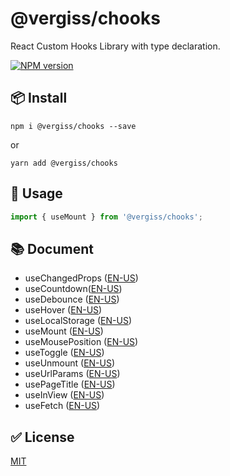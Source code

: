# @vergiss/chooks

React Custom Hooks Library with type declaration.

[![NPM version][version-badge]][1]

## 📦 Install

```shell script
npm i @vergiss/chooks --save
```
or
```shell script
yarn add @vergiss/chooks
```

## 🔨 Usage

```javascript
import { useMount } from '@vergiss/chooks';
```

## 📚 Document

- useChangedProps ([EN-US](https://github.com/divasatanica/chooks/blob/master/src/hooks/useChangedProps/index.en-US.md))
- useCountdown([EN-US](https://github.com/divasatanica/chooks/blob/master/src/hooks/useCountdown/index.en-US.md))
- useDebounce ([EN-US](https://github.com/divasatanica/chooks/blob/master/src/hooks/useDebounce/index.en-US.md))
- useHover ([EN-US](https://github.com/divasatanica/chooks/blob/master/src/hooks/useHover/index.en-US.md))
- useLocalStorage ([EN-US](https://github.com/divasatanica/chooks/blob/master/src/hooks/useLocalStorage/index.en-US.md))
- useMount ([EN-US](https://github.com/divasatanica/chooks/blob/master/src/hooks/useMount/index.en-US.md))
- useMousePosition ([EN-US](https://github.com/divasatanica/chooks/blob/master/src/hooks/useMousePosition/index.en-US.md))
- useToggle ([EN-US](https://github.com/divasatanica/chooks/blob/master/src/hooks/useToggle/index.en-US.md))
- useUnmount ([EN-US](https://github.com/divasatanica/chooks/blob/master/src/hooks/useUnmount/index.en-US.md))
- useUrlParams ([EN-US](https://github.com/divasatanica/chooks/blob/master/src/hooks/useUrlParams/index.en-US.md))
- usePageTitle ([EN-US](https://github.com/divasatanica/chooks/blob/master/src/hooks/usePageTitle/index.en-US.md))
- useInView ([EN-US](https://github.com/divasatanica/chooks/blob/master/src/hooks/useInView/index.en-US.md))
- useFetch ([EN-US](https://github.com/divasatanica/chooks/blob/master/src/hooks/useFetch/index.en-US.md))

## ✅ License

[MIT](https://github.com/divasatanica/chooks/blob/master/LICENSE)


[1]: https://www.npmjs.com/package/@vergiss/chooks
[version-badge]: https://img.shields.io/npm/v/@vergiss/chooks.svg?style=flat

